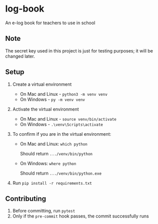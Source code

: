 # log-book

An e-log book for teachers to use in school

## Note

The secret key used in this project is just for testing purposes; it will be changed later.

## Setup

1. Create a virtual environment

   - On Mac and Linux - `python3 -m venv venv`
   - On Windows - `py -m venv venv`

2. Activate the virtual environment

   - On Mac and Linux - `source venv/bin/activate`
   - On Windows - `.\venv\Scripts\activate`

3. To confirm if you are in the virtual environment:

   - On Mac and Linux:
      `which python`

      Should return
      `.../venv/bin/python`

   - On Windows:
      `where python`

      Should return
      `.../venv/bin/python.exe`

4. Run `pip install -r requirements.txt`

## Contributing

1. Before committing, run `pytest`
2. Only if the `pre-commit` hook passes, the commit successfully runs
